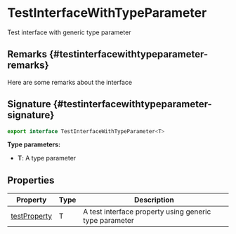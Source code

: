 
# TestInterfaceWithTypeParameter

Test interface with generic type parameter

## Remarks {#testinterfacewithtypeparameter-remarks}

Here are some remarks about the interface

## Signature {#testinterfacewithtypeparameter-signature}

```typescript
export interface TestInterfaceWithTypeParameter<T> 
```
<b>Type parameters:</b> 

* <b>T</b>: A type parameter


## Properties

|  Property | Type | Description |
|  --- | --- | --- |
|  [testProperty](docs/simple-suite-test/testinterfacewithtypeparameter-testproperty-propertysignature) | T | A test interface property using generic type parameter |

